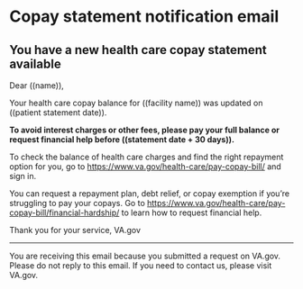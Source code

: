 # Copay statement notification email

## You have a new health care copay statement available 

Dear ((name)), 

Your health care copay balance for ((facility name)) was updated on ((patient statement date)).   

**To avoid interest charges or other fees, please pay your full balance or request financial help before ((statement date + 30 days)).** 

To check the balance of health care charges and find the right repayment option for you, go to https://www.va.gov/health-care/pay-copay-bill/ and sign in.  

You can request a repayment plan, debt relief, or copay exemption if you’re struggling to pay your copays. Go to https://www.va.gov/health-care/pay-copay-bill/financial-hardship/ to learn how to request financial help. 

Thank you for your service, 
VA.gov  

------  

You are receiving this email because you submitted a request on VA.gov. Please do not reply to this email. If you need to contact us, please visit VA.gov. 
